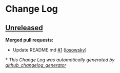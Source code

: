 # Change Log

## [Unreleased](https://github.com/CoralProject/design/tree/HEAD)

**Merged pull requests:**

- Update README.md [\#1](https://github.com/coralproject/design/pull/1) ([losowsky](https://github.com/losowsky))



\* *This Change Log was automatically generated by [github_changelog_generator](https://github.com/skywinder/Github-Changelog-Generator)*